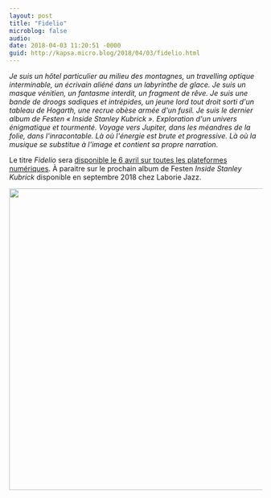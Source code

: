 ```yaml
---
layout: post
title: "Fidelio"
microblog: false
audio: 
date: 2018-04-03 11:20:51 -0000
guid: http://kapsa.micro.blog/2018/04/03/fidelio.html
---
```

_Je suis un hôtel particulier au milieu des montagnes, un travelling optique interminable, un écrivain aliéné dans un labyrinthe de glace. Je suis un masque vénitien, un fantasme interdit, un fragment de rêve. Je suis une bande de droogs sadiques et intrépides, un jeune lord tout droit sorti d'un tableau de Hogarth, une recrue obèse armée d'un fusil. Je suis le dernier album de Festen « Inside Stanley Kubrick ». Exploration d'un univers énigmatique et tourmenté. Voyage vers Jupiter, dans les méandres de la folie, dans l'inracontable. Là où l'énergie est brute et progressive. Là où la musique se substitue à l'image et contient sa propre narration._

Le titre _Fidelio_ sera [disponible le 6 avril sur toutes les plateformes numériques](http://smarturl.it/FidelioFesten). À paraitre sur le prochain album de Festen _Inside Stanley Kubrick_ disponible en septembre 2018 chez Laborie Jazz.

<img src="http://www.jeankapsa.com/uploads/2018/f3c7d22180.jpg" width="600" height="600" />
